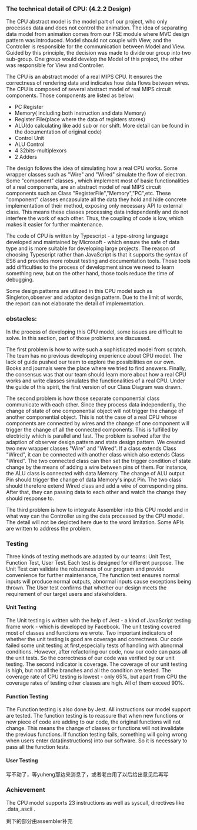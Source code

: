 ### The technical detail of CPU: (4.2.2 Design)

The CPU abstract model is the model part of our project, who only processes data and does not control the animation. The idea of separating data model from animation comes from our FSE module where MVC design pattern was introduced. Model should not couple with View, and the Controller is responsible for the communication between Model and View. Guided by this principle, the decision was made to divide our group into two sub-group. One group would develop the Model of this project, the other was responsible for View and Controller.

The CPU is an abstract model of a real MIPS CPU. It ensures the correctness of rendering data and indicates how data flows between wires. The CPU is composed of several abstract model of real MIPS circuit components. Those components are listed as below:

* PC Register 
* Memory( including both instruction and data Memory)
* Register File(place where the data of registers stores)
* ALU(do calculating like add sub or nor shift. More detail can be found in the documentation of original code)
* Control Unit
* ALU Control
* 4 32bits-multiplexors
* 2 Adders

The design follows the idea of simulating how a real CPU works. Some wrapper classes such as "Wire" and "Wired" simulate the flow of electron. Some "component" classes , which implement most of basic functionalities of a real components, are an abstract model of real MIPS circuit components such as Class "RegisterFile","Memory","PC",etc. These "component" classes encapsulate all the data they hold and hide concrete implementation of their method, exposing only necessary API to external class. This means these classes processing data independently and do not interfere the work of each other. Thus, the coupling of code is low, which makes it easier for further maintenance. 

The code of CPU is written by Typescript - a type-strong language developed and maintained by Microsoft - which ensure the safe of data type and is more suitable for developing large projects. The reason of choosing Typescript rather than JavaScript is that it supports the syntax of ES6 and provides more robust testing and documentation tools. Those tools add difficulties to the process of development since we need to learn something new, but on the other hand, those tools reduce the time of debugging.

Some design patterns are utilized in this CPU model such as Singleton,observer and adaptor design pattern. Due to the limit of words, the report can not elaborate the detail of implementation. 

### obstacles:

In the process of developing this CPU model, some issues are difficult to solve. In this section, part of those problems are discussed. 

The first problem is how to write such a sophisticated model from scratch. The team has no previous developing experience about CPU model. The lack of guide pushed our team to explore the possibilities on our own. Books and journals were the place where we tried to find answers. Finally, the consensus was that our team should learn more about how a real CPU works and write classes simulates the functionalities of a real CPU. Under the guide of this spirit, the first version of our Class Diagram was drawn. 

The second problem is how those separate componential class communicate with each other. Since they process data independently, the change of state of one componential object will not trigger the change of another componential object. This is not the case of a real CPU whose components are connected by wires and the change of one component will trigger the change of all the connected components. This is fulfilled by electricity which is parallel and fast. The problem is solved after the adaption of observer design pattern and state design pattern. We created two new wrapper classes "Wire" and "Wired". If a class extends Class "Wired", it can be connected with another class which also extends Class "Wired". The two connected class can then set the trigger condition of state change by the means of adding a wire between pins of them. For instance, the ALU class is connected with data Memory. The change of ALU output Pin should trigger the change of data Memory's input Pin. The two class should therefore extend Wired class and add a wire of corresponding pins. After that, they can passing data to each other and watch the change they should response to.

The third problem is how to integrate Assembler into this CPU model and in what way can the Controller using the data processed by the CPU model. The detail will not be depicted here due to the word limitation. Some APIs are written to address the problem.



### Testing

Three kinds of testing methods are adapted by our teams: Unit Test, Function Test, User Test. Each test is designed for different purpose. The Unit Test can validate the robustness of our program and provide convenience for further maintenance, The function test ensures normal inputs will produce normal outputs, abnormal inputs cause exceptions being thrown. The User test confirms that whether our design meets the requirement of our target users and stakeholders.

#### Unit Testing

The Unit testing is written with the help of Jest - a kind of JavaScript testing frame work - which is developed by Facebook. The unit testing covered most of classes and functions we wrote. Two important indicators of whether the unit testing is good are coverage and correctness. Our code failed some unit testing at first,especially tests of handling with abnormal conditions. However, after refactoring our code, now our code can pass all the unit tests. So the correctness of our code was verified by our unit testing. The second indicator is coverage. The coverage of our unit testing is high, but not all the branches and all the condition are tested. The coverage rate of CPU testing is lowest - only 65%, but apart from CPU the coverage rates of testing other classes are high. All of them exceed 90%.

#### Function Testing

The Function testing is also done by Jest. All instructions our model support are tested. The function testing is to reassure that when new functions or new piece of code are adding to our code, the original functions will not change. This means the change of classes or functions will not invalidate the previous functions. If function testing fails, something will going wrong when users enter data(instructions) into our software. So it is necessary to pass all the function tests.

#### User Testing

写不动了，等yuheng那边来消息了，或者老白用了以后给出意见后再写



### Achievement

The CPU model supports 23 instructions as well as syscall, directives like .data,.ascii .

剩下的部分由assembler补充

